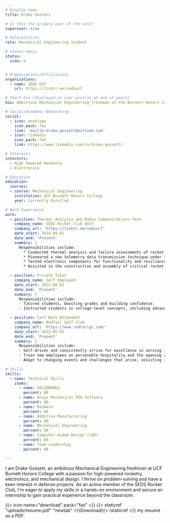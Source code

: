 ```yaml
---
# Display name
title: Drake Gossett

# Is this the primary user of the site?
superuser: true

# Role/position
role: Mechanical Engineering Student

# Status emoji
status:
  icon: ⚙


# Organizations/Affiliations
organizations:
  - name: SEDS UCF
    url: https://linktr.ee/sedsucf

# Short bio (displayed in user profile at end of posts)
bio: Ambitious Mechanical Engineering freshman at the Burnett Honors College at UCF with a passion for problem-solving and a keen interest in defense projects. Eager to secure an internship to gain practical experience beyond the classroom.

# Social/Academic Networking
social:
  - icon: envelope
    icon_pack: fas
    link: 'mailto:drake.gossett@outlook.com'
  - icon: linkedin
    icon_pack: fab
    link: https://www.linkedin.com/in/drake-gossett/

# Interests
interests:
  - High Powered Rocketry
  - Electronics

# Education
education:
  courses:
  - course: Mechanical Engineering
    institution: UCF Burnett Honors College
    year: Currently Enrolled

# Work Experience
work:
  - position: Thermal Analysis and Radio Communications Tech
    company_name: SEDS Rocket Club @UCF
    company_url: 'https://linktr.ee/sedsucf'
    date_start: 2024-09-01
    date_end: 'Present'
    summary: |
      Responsibilities include:
        * Conducted thermal analysis and failure assessments of rocket tip and body using Open Rocket, RasAero, SolidWorks, and Ansys, identifying and addressing potential challenges in design and functionality through an FMEA chart.
        * Pioneered a new telemetry data transmission technique under tight restrictions, enhancing signal reliability and readability for accurate real-time tracking during launches.
        * Tested electronic components for functionality and resilience, incorporating redundancy measures to enhance system reliability.
        * Assisted in the construction and assembly of critical rocket infrastructure to support the team’s goal of surpassing the 22,000-foot launch height set by AIAA, with the ultimate goal of achieving a space shot.

  - position: Private Tutor
    company_name: Self Employed
    date_start: 2023-08-01
    date_end: 'Present'
    summary: |
      Responsibilities include:
      - Tutored students, boosting grades and building confidence.
      - Instructed students in college-level concepts, including advanced Mathematics, Physics, and English Composition.

  - position: Cart Barn Attendant
    company_name: RedTail Golf Club
    company_url: 'https://www.redtailgc.com/'
    date_start: 2022-05-01
    date_end: 'Present'
    summary: |
      Responsibilities include:
      - Self-driven and consistently strive for excellence in serving 100+ members and guests.
      - Train new employees on personable hospitality and the opening and closing procedures.
      - Adapt to changing events and challenges that arise, assisting in tournaments to provide a seamless experience.

# Skills
skills:
  - name: Technical Skills
    items:
      - name: SOLIDWORKS
        percent: 80
      - name: Ansys Mechanical FEA Software
        percent: 80
      - name: RasAero
        percent: 80
      - name: Additive Manufacturing
        percent: 80
      - name: Mechanical Engineering
        percent: 80
      - name: Computer-Aided Design (CAD)
        percent: 80
      - name: Team Leadership
        percent: 80

---
```


I am Drake Gossett, an ambitious Mechanical Engineering freshman at UCF Burnett Honors College with a passion for high-powered rocketry, electronics, and mechanical design. I thrive on problem-solving and have a keen interest in defense projects. As an active member of the SEDS Rocket Club, I'm eager to apply my skills in a hands-on environment and secure an internship to gain practical experience beyond the classroom.

{{< icon name="download" pack="fas" >}} {{< staticref "uploads/resume.pdf" "newtab" >}}Download{{< /staticref >}} my resumé as a PDF.
